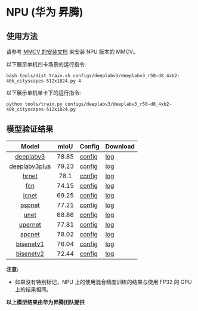 # NPU (华为 昇腾)

## 使用方法

请参考 [MMCV 的安装文档](https://mmcv.readthedocs.io/en/latest/get_started/build.html#build-mmcv-full-on-ascend-npu-machine) 来安装 NPU 版本的 MMCV。

以下展示单机四卡场景的运行指令:

```shell
bash tools/dist_train.sh configs/deeplabv3/deeplabv3_r50-d8_4xb2-40k_cityscapes-512x1024.py 4
```

以下展示单机单卡下的运行指令:

```shell
python tools/train.py configs/deeplabv3/deeplabv3_r50-d8_4xb2-40k_cityscapes-512x1024.py
```

## 模型验证结果

|        Model        | mIoU  | Config                                                                                                                                        | Download                                                                                                                                    |
| :-----------------: | :---: | :-------------------------------------------------------------------------------------------------------------------------------------------- | :------------------------------------------------------------------------------------------------------------------------------------------ |
|   [deeplabv3](<>)   | 78.85 | [config](https://github.com/wangjiangben-hw/mmsegmentation/blob/master/configs/deeplabv3/deeplabv3_r50-d8_512x1024_40k_cityscapes.py)         | [log](https://download.openmmlab.com/mmsegmentation/v0.5/device/npu/deeplabv3_r50-d8_4xb2-40k_cityscapes-512x1024_20230115_205626.json)     |
| [deeplabv3plus](<>) | 79.23 | [config](https://github.com/wangjiangben-hw/mmsegmentation/blob/master/configs/deeplabv3plus_r50-d8_4xb2-40k_cityscapes-512x1024)             | [log](https://download.openmmlab.com/mmsegmentation/v0.5/device/npu/deeplabv3plus_r50-d8_4xb2-40k_cityscapes-512x1024_20230116_043450.json) |
|     [hrnet](<>)     | 78.1  | [config](https://github.com/wangjiangben-hw/mmsegmentation/blob/master/configs/hrnet/fcn_hr18_4xb2-40k_cityscapes-512x1024.py)                | [log](https://download.openmmlab.com/mmsegmentation/v0.5/device/npu/fcn_hr18_4xb2-40k_cityscapes-512x1024_20230116_215821.json)             |
|      [fcn](<>)      | 74.15 | [config](https://github.com/wangjiangben-hw/mmsegmentation/blob/master/configs/fcn/fcn_r50-d8_4xb2-40k_cityscapes-512x1024.py)                | [log](https://download.openmmlab.com/mmsegmentation/v0.5/device/npu/fcn_r50-d8_4xb2-40k_cityscapes-512x1024_20230111_083014.json)           |
|     [icnet](<>)     | 69.25 | [config](https://github.com/wangjiangben-hw/mmsegmentation/blob/master/configs/icnet/icnet_r50-d8_4xb2-80k_cityscapes-832x832.py)             | [log](https://download.openmmlab.com/mmsegmentation/v0.5/device/npu/icnet_r50-d8_4xb2-80k_cityscapes-832x832_20230119_002929.json)          |
|    [pspnet](<>)     | 77.21 | [config](https://github.com/wangjiangben-hw/mmsegmentation/blob/master/configs/pspnet/pspnet_r50b-d8_4xb2-80k_cityscapes-512x1024.py)         | [log](https://download.openmmlab.com/mmsegmentation/v0.5/device/npu/pspnet_r50b-d8_4xb2-80k_cityscapes-512x1024_20230114_042721.json)       |
|     [unet](<>)      | 68.86 | [config](https://github.com/wangjiangben-hw/mmsegmentation/blob/master/configs/unet/unet-s5-d16_fcn_4xb4-160k_cityscapes-512x1024.py)         | [log](https://download.openmmlab.com/mmsegmentation/v0.5/device/npu/unet-s5-d16_fcn_4xb4-160k_cityscapes-512x1024_20230129_224750.json)     |
|    [upernet](<>)    | 77.81 | [config](https://github.com/wangjiangben-hw/mmsegmentation/blob/master/configs/upernet/upernet_r50_4xb2-40k_cityscapes-512x1024.py)           | [log](https://download.openmmlab.com/mmsegmentation/v0.5/device/npu/upernet_r50_4xb2-40k_cityscapes-512x1024_20230129_014634.json)          |
|    [apcnet](<>)     | 78.02 | [config](https://github.com/wangjiangben-hw/mmsegmentation/blob/master/configs/apcnet/apcnet_r50-d8_4xb2-40k_cityscapes-512x1024.py)          | [log](https://download.openmmlab.com/mmsegmentation/v0.5/device/npu/apcnet_r50-d8_4xb2-40k_cityscapes-512x1024_20230209_212545.json)        |
|   [bisenetv1](<>)   | 76.04 | [config](https://github.com/wangjiangben-hw/mmsegmentation/blob/master/configs/bisenetv1/bisenetv1_r50-d32_4xb4-160k_cityscapes-1024x1024.py) | [log](https://download.openmmlab.com/mmsegmentation/v0.5/device/npu/bisenetv1_r50-d32_4xb4-160k_cityscapes-1024x1024_20230201_023946.json)  |
|   [bisenetv2](<>)   | 72.44 | [config](https://github.com/wangjiangben-hw/mmsegmentation/blob/master/configs/bisenetv2/bisenetv2_fcn_4xb4-amp-160k_cityscapes-1024x1024.py) | [log](https://download.openmmlab.com/mmsegmentation/v0.5/device/npu/bisenetv2_fcn_4xb4-amp-160k_cityscapes-1024x1024_20230205_215606.json)  |

**注意:**

- 如果没有特别标记，NPU 上的使用混合精度训练的结果与使用 FP32 的 GPU 上的结果相同。

**以上模型结果由华为昇腾团队提供**

